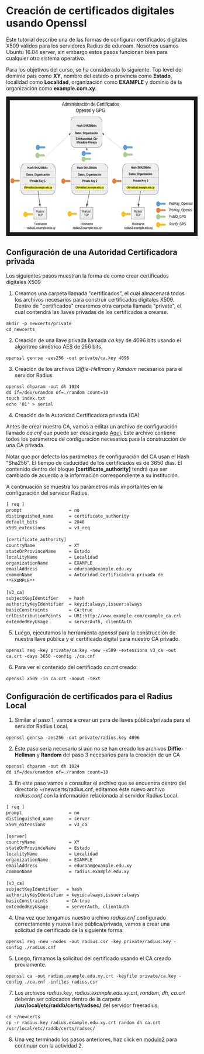 # Creación de certificados digitales usando Openssl

Éste tutorial describe una de las formas de configurar certificados digitales X509 válidos para los servidores Radius de eduroam. Nosotros usamos Ubuntu 16.04 server, sin embargo estos pasos funcionan bien para cualquier otro sistema operativo. 

Para los objetivos del curso, se ha considerado lo siguiente: Top level del dominio pais como **XY**, nombre del estado o provincia como **Estado**, localidad como **Localidad**, organización como **EXAMPLE** y dominio de la organización como **example.com.xy**.

<a href="http://www.youtube.com/watch?feature=player_embedded&v=qk9aljqu20A
" target="_blank"><p align="center"><img src="https://github.com/richardqa/curso-eduroam/blob/master/imagenes/eduroam_gpg.png" alt="IMAGE ALT TEXT HERE" width="660" height="360" border="10" /></p></a>

## Configuración de una Autoridad Certificadora privada

Los siguientes pasos muestran la forma de como crear certificados digitales X509

1. Creamos una carpeta llamada "certificados", el cual almacenará todos los archivos necesarios para construir certificados digitales X509. Dentro de "certificados" crearemos otra carpeta llamada "private", el cual contendrá las llaves privadas de los certificados a crearse.

```
mkdir -p newcerts/private
cd newcerts    
```
  
2. Creación de una llave privada llamada *ca.key* de 4096 bits usando el algoritmo simétrico AES de 256 bits.
 
 ```
openssl genrsa -aes256 -out private/ca.key 4096
 ```

3. Creación de los archivos *Diffie-Hellman* y *Random* necesarios para el servidor Radius

 ```
openssl dhparam -out dh 1024 
dd if=/dev/urandom of=./random count=10 
touch index.txt
echo '01' > serial
 ```
4. Creación de la Autoridad Certificadora privada (CA)

 Antes de crear nuestro CA, vamos a editar un archivo de configuración llamado *ca.cnf* que puede ser descargado [Aquí](https://www.github.com/richardqa/curso-eduroam/blob/master/modulos/certs/ca.cnf). Este archivo contiene todos los parámetros de configuración necesarios para la construcción de una CA privada.

Notar que por defecto los parámetros de configuración del CA usan el Hash "Sha256". El tiempo de caducidad de los certificados es de 3650 días. El contenido dentro del bloque **[certificate_authority]** tendrá que ser cambiado de acuerdo a la información correspondiente a su institución.

A continuación se muestra los parámetros más importantes en la configuración del servidor Radius.

 ```
[ req ]
prompt                  = no
distinguished_name      = certificate_authority
default_bits            = 2048
x509_extensions         = v3_req

[certificate_authority]
countryName             = XY
stateOrProvinceName     = Estado
localityName            = Localidad
organizationName        = EXAMPLE
emailAddress            = eduroam@example.edu.xy
commonName              = Autoridad Certificadora privada de **EXAMPLE**

[v3_ca]
subjectKeyIdentifier    = hash
authorityKeyIdentifier  = keyid:always,issuer:always
basicConstraints        = CA:true
crlDistributionPoints   = URI:http://www.example.com/example_ca.crl
extendedKeyUsage        = serverAuth, clientAuth

 ```
5. Luego, ejecutamos la herramienta *openssl* para la construcción de nuestra llave pública y el certificado digital para nuestro CA privado.

 ```
openssl req -key private/ca.key -new -x509 -extensions v3_ca -out ca.crt -days 3650 -config ./ca.cnf
 ```
6. Para ver el contenido del certificado *ca.crt* creado:
 ```
openssl x509 -in ca.crt -noout -text
 ```
## Configuración de certificados para el Radius Local

1. Similar al paso 1, vamos a crear un para de llaves pública/privada para el servidor Radius Local.

 ```
openssl genrsa -aes256 -out private/radius.key 4096
 ```

2. Éste paso sería necesario si aún no se han creado los archivos **Diffie-Hellman** y **Random** del paso 3 necesarios para la creación de un CA

 ```
openssl dhparam -out dh 1024 
dd if=/dev/urandom of=./random count=10
 ```
3. En este paso vamos a consultar el archivo que se encuentra dentro del directorio ~/newcerts/radius.cnf, editamos éste nuevo archivo *radius.conf* con la información relacionada al servidor Radius Local.
 ```
[ req ]
prompt                  = no
distinguished_name      = server
x509_extensions         = v3_ca

[server]
countryName             = XY
stateOrProvinceName     = Estado
localityName            = Localidad
organizationName        = EXAMPLE
emailAddress            = eduroam@example.edu.xy
commonName              = radius.example.edu.xy

[v3_ca]
subjectKeyIdentifier   = hash
authorityKeyIdentifier = keyid:always,issuer:always
basicConstraints       = CA:true
extendedKeyUsage       = serverAuth, clientAuth
 ```

4. Una vez que tengamos nuestro archivo *radius.cnf* configurado correctamente y nueva llave pública/privada, vamos a crear una solicitud de certificado de la siguiente forma:

 ```
openssl req -new -nodes -out radius.csr -key private/radius.key -config ./radius.cnf
 ```

5. Luego, firmamos la solicitud del certificado usando el CA creado previamente.

 ```
openssl ca -out radius.example.edu.xy.crt -keyfile private/ca.key -config ./ca.cnf -infiles radius.csr 
 ```

7. Los archivos *radius.key*, *radius.example.edu.xy.crt*, *random*, *dh*, *ca.crt* deberán ser colocados dentro de la carpeta **/usr/local/etc/raddb/certs/radsec/** del servidor freeradius.

 ```
cd ~/newcerts
cp -r radius.key radius.example.edu.xy.crt random dh ca.crt /usr/local/etc/raddb/certs/radsec/
 ```

8. Una vez terminado los pasos anteriores, haz click en [modulo2](https://github.com/richardqa/curso-eduroam/blob/master/modulos/actividad2.md) para continuar con la actividad 2.
